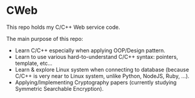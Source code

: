 # CWeb

This repo holds my C/C++ Web service code.

The main purpose of this repo:

- Learn C/C++ especially when applying OOP/Design pattern.
- Learn to use various hard-to-understand C/C++ syntax: pointers, template, etc...
- Learn & explore Linux system when connecting to database (because C/C++ is very near to Linux system, unlike Python, NodeJS, Ruby, ...).
- Applying/Implementing Cryptography papers (currently studying Symmetric Searchable Encryption).